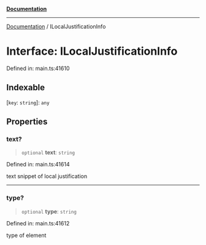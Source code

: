 [**Documentation**](../README.md)

***

[Documentation](../README.md) / ILocalJustificationInfo

# Interface: ILocalJustificationInfo

Defined in: main.ts:41610

## Indexable

\[`key`: `string`\]: `any`

## Properties

### text?

> `optional` **text**: `string`

Defined in: main.ts:41614

text snippet of local justification

***

### type?

> `optional` **type**: `string`

Defined in: main.ts:41612

type of element
